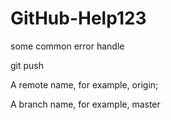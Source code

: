 # GitHub-Help123
some common error handle

git push  <REMOTENAME> <BRANCHNAME> 

A remote name, for example, origin;

A branch name, for example, master
